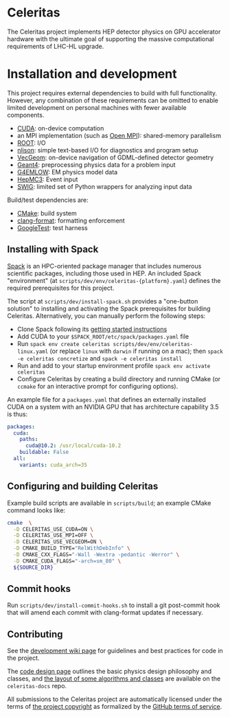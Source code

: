# Celeritas

The Celeritas project implements HEP detector physics on GPU accelerator
hardware with the ultimate goal of supporting the massive computational
requirements of LHC-HL upgrade.

# Installation and development

This project requires external dependencies to build with full functionality.
However, any combination of these requirements can be omitted to enable
limited development on personal machines with fewer available components.

- [CUDA](https://developer.nvidia.com/cuda-toolkit): on-device computation
- an MPI implementation (such as [Open MPI](https://www.open-mpi.org)): shared-memory parallelism
- [ROOT](https://root.cern): I/O
- [nljson](https://github.com/nlohmann/json): simple text-based I/O for
  diagnostics and program setup
- [VecGeom](https://gitlab.cern.ch/VecGeom/VecGeom): on-device navigation of GDML-defined detector geometry
- [Geant4](https://geant4.web.cern.ch/support/download): preprocessing physics data for a problem input
- [G4EMLOW](https://geant4.web.cern.ch/support/download): EM physics model data
- [HepMC3](http://hepmc.web.cern.ch/hepmc/): Event input
- [SWIG](http://swig.org): limited set of Python wrappers for analyzing input
  data

Build/test dependencies are:

- [CMake](https://cmake.org): build system
- [clang-format](https://clang.llvm.org/docs/ClangFormat.html): formatting enforcement
- [GoogleTest](https://github.com/google/googletest): test harness

## Installing with Spack

[Spack](https://github.com/spack/spack) is an HPC-oriented package manager that
includes numerous scientific packages, including those used in HEP. An included
Spack "environment" (at `scripts/dev/env/celeritas-{platform}.yaml`) defines
the required prerequisites for this project.

The script at `scripts/dev/install-spack.sh` provides a "one-button solution"
to installing and activating the Spack prerequisites for building Celeritas.
Alternatively, you can manually perform the following steps:
- Clone Spack following its [getting started instructions](https://spack.readthedocs.io/en/latest/getting_started.html)
- Add CUDA to your `$SPACK_ROOT/etc/spack/packages.yaml` file
- Run `spack env create celeritas scripts/dev/env/celeritas-linux.yaml` (or
  replace `linux` with `darwin` if running on a mac); then `spack -e
  celeritas concretize` and `spack -e celeritas install`
- Run and add to your startup environment profile `spack env activate
  celeritas`
- Configure Celeritas by creating a build directory and running CMake (or
  `ccmake` for an interactive prompt for configuring options).

An example file for a `packages.yaml` that defines an externally installed CUDA
on a system with an NVIDIA GPU that has architecture capability 3.5 is thus:
```yaml
packages:
  cuda:
    paths:
      cuda@10.2: /usr/local/cuda-10.2
    buildable: False
  all:
    variants: cuda_arch=35
```

## Configuring and building Celeritas

Example build scripts are available in `scripts/build`; an example CMake
command looks like:
```sh
cmake  \
  -D CELERITAS_USE_CUDA=ON \
  -D CELERITAS_USE_MPI=OFF \
  -D CELERITAS_USE_VECGEOM=ON \
  -D CMAKE_BUILD_TYPE="RelWithDebInfo" \
  -D CMAKE_CXX_FLAGS="-Wall -Wextra -pedantic -Werror" \
  -D CMAKE_CUDA_FLAGS="-arch=sm_80" \
  ${SOURCE_DIR}
```

## Commit hooks

Run `scripts/dev/install-commit-hooks.sh` to install a git post-commit hook
that will amend each commit with clang-format updates if necessary.

## Contributing

See the [development wiki
page](https://github.com/celeritas-project/celeritas/wiki/Development) for
guidelines and best practices for code in the project.

The [code design
page](https://github.com/celeritas-project/celeritas/wiki/Code-design) outlines
the basic physics design philosophy and classes, and [the layout of some
algorithms and
classes](https://github.com/celeritas-project/celeritas-docs/tree/master/graphs)
are available on the `celeritas-docs` repo.

All submissions to the Celeritas project are automatically licensed under the
terms of [the project copyright](COPYRIGHT) as formalized by the [GitHub terms
of service](https://docs.github.com/en/github/site-policy/github-terms-of-service#6-contributions-under-repository-license).

